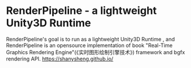 # RenderPipeline - a lightweight Unity3D Runtime
RenderPipeline's goal is to run as a lightweight Unity3D Runtime , and RenderPipeline is an opensource implementation of book "Real-Time Graphics Rendering Engine"(《实时图形绘制引擎技术》) framework and bgfx rendering API. https://shanysheng.github.io/
